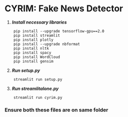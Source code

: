# CYRIM: Fake News Detector
1. ***Install necessary libraries***<br />
```
    pip install --upgrade tensorflow-gpu==2.0
    pip install streamlit
    pip install plotly
    pip install --upgrade nbformat
    pip install nltk
    pip install spacy
    pip install WordCloud
    pip install gensim
```
2. ***Run setup.py***<br />
```
    streamlit run setup.py
```
3. ***Run streamlitalone.py***<br />
```
    streamlit run cyrim.py
```
### Ensure both these files are on same folder
